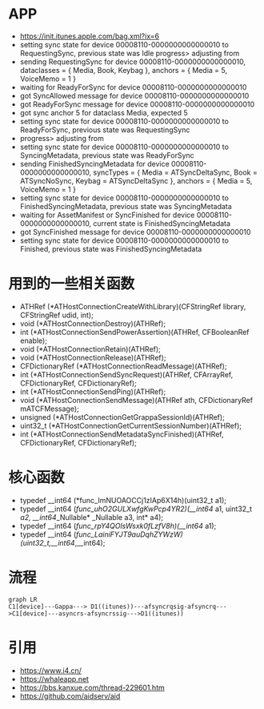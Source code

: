 # APP
- https://init.itunes.apple.com/bag.xml?ix=6
- setting sync state for device 00008110-0000000000000010 to RequestingSync, previous state was Idle
progress> adjusting from
- sending RequestingSync for device 00008110-0000000000000010, dataclasses = { Media, Book, Keybag }, anchors = { Media = 5, VoiceMemo = 1 }
- waiting for ReadyForSync for device 00008110-0000000000000010
- got SyncAllowed message for device 00008110-0000000000000010
- got ReadyForSync message for device 00008110-0000000000000010
- got sync anchor 5 for dataclass Media, expected 5
- setting sync state for device 00008110-0000000000000010 to ReadyForSync, previous state was RequestingSync
- progress> adjusting from
- setting sync state for device 00008110-0000000000000010 to SyncingMetadata, previous state was ReadyForSync
- sending FinishedSyncingMetadata for device 00008110-0000000000000010, syncTypes = { Media = ATSyncDeltaSync, Book = ATSyncNoSync, Keybag = ATSyncDeltaSync }, anchors = { Media = 5, VoiceMemo = 1 }
- setting sync state for device 00008110-0000000000000010 to FinishedSyncingMetadata, previous state was SyncingMetadata
- waiting for AssetManifest or SyncFinished for device 00008110-0000000000000010, current state is FinishedSyncingMetadata
- got SyncFinished message for device 00008110-0000000000000010
- setting sync state for device 00008110-0000000000000010 to Finished, previous state was FinishedSyncingMetadata

# 用到的一些相关函数
- ATHRef (*ATHostConnectionCreateWithLibrary)(CFStringRef library, CFStringRef udid, int);
- void (*ATHostConnectionDestroy)(ATHRef);
- int (*ATHostConnectionSendPowerAssertion)(ATHRef, CFBooleanRef enable);
- void (*ATHostConnectionRetain)(ATHRef);
- void (*ATHostConnectionRelease)(ATHRef);
- CFDictionaryRef (*ATHostConnectionReadMessage)(ATHRef);
- int (*ATHostConnectionSendSyncRequest)(ATHRef, CFArrayRef, CFDictionaryRef, CFDictionaryRef);
- int (*ATHostConnectionSendPing)(ATHRef);
- void (*ATHostConnectionSendMessage)(ATHRef ath, CFDictionaryRef mATCFMessage);
- unsigned (*ATHostConnectionGetGrappaSessionId)(ATHRef);
- uint32_t (*ATHostConnectionGetCurrentSessionNumber)(ATHRef);
- int (*ATHostConnectionSendMetadataSyncFinished)(ATHRef, CFDictionaryRef, CFDictionaryRef);

# 核心函数
- typedef __int64 (*func_ImNUOAOCCj1zIAp6X14h)(uint32_t a1);
- typedef __int64 (*func_uhO2GULXwfgKwPcp4YR2)(__int64* a1, uint32_t *a2, __int64*_Nullable* _Nullable    a3, int* a4);
- typedef __int64 (*func_rpY4QOlsWsxk0fLzfV8h)(__int64* a1);
- typedef __int64 (*func_LainiFYJT9auDqhZYWzW)(uint32_t,__int64*,__int64);

# 流程

```mermaid
graph LR
C1[device]---Gappa---> D1((itunes))---afsyncrqsig-afsyncrq--->C1[device]---asyncrs-afsyncrssig--->D1((itunes))
```
 
# 引用
- https://www.i4.cn/
- https://whaleapp.net
- https://bbs.kanxue.com/thread-229601.htm
- https://github.com/aidserv/aid
